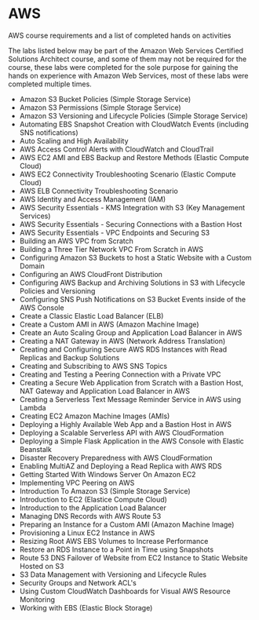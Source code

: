 # AWS
AWS course requirements and a list of completed hands on activities

The labs listed below may be part of the Amazon Web Services Certified Solutions Architect course, and some of them may not be required for the course, these labs were completed for the sole purpose for gaining the hands on experience with Amazon Web Services, most of these labs were completed multiple times.

 - Amazon S3 Bucket Policies (Simple Storage Service)
 - Amazon S3 Permissions (Simple Storage Service)
 - Amazon S3 Versioning and Lifecycle Policies (Simple Storage Service)
 - Automating EBS Snapshot Creation with CloudWatch Events (including SNS notifications) 
 - Auto Scaling and High Availability
 - AWS Access Control Alerts with CloudWatch and CloudTrail
 - AWS EC2 AMI and EBS Backup and Restore Methods (Elastic Compute Cloud)
 - AWS EC2 Connectivity Troubleshooting Scenario (Elastic Compute Cloud)
 - AWS ELB Connectivity Troubleshooting Scenario
 - AWS Identity and Access Management (IAM)
 - AWS Security Essentials - KMS Integration with S3 (Key Management Services)
 - AWS Security Essentials - Securing Connections with a Bastion Host
 - AWS Security Essentials - VPC Endpoints and Securing S3 
 - Building an AWS VPC from Scratch
 - Building a Three Tier Network VPC From Scratch in AWS
 - Configuring Amazon S3 Buckets to host a Static Website with a Custom Domain
 - Configuring an AWS CloudFront Distribution
 - Configuring AWS Backup and Archiving Solutions in S3 with Lifecycle Policies and Versioning
 - Configuring SNS Push Notifications on S3 Bucket Events inside of the AWS Console
 - Create a Classic Elastic Load Balancer (ELB)
 - Create a Custom AMI in AWS (Amazon Machine Image)
 - Create an Auto Scaling Group and Application Load Balancer in AWS
 - Creating a NAT Gateway in AWS (Network Address Translation)
 - Creating and Configuring Secure AWS RDS Instances with Read Replicas and Backup Solutions
 - Creating and Subscribing to AWS SNS Topics
 - Creating and Testing a Peering Connection with a Private VPC
 - Creating a Secure Web Application from Scratch with a Bastion Host, NAT Gateway and Application Load Balancer in AWS
 - Creating a Serverless Text Message Reminder Service in AWS using Lambda
 - Creating EC2 Amazon Machine Images (AMIs)
 - Deploying a Highly Available Web App and a Bastion Host in AWS
 - Deploying a Scalable Serverless API with AWS CloudFormation
 - Deploying a Simple Flask Application in the AWS Console with Elastic Beanstalk
 - Disaster Recovery Preparedness with AWS CloudFormation
 - Enabling MultiAZ and Deploying a Read Replica with AWS RDS
 - Getting Started With Windows Server On Amazon EC2
 - Implementing VPC Peering on AWS
 - Introduction To Amazon S3 (Simple Storage Service)
 - Introduction to EC2 (Elastice Compute Cloud)
 - Introduction to the Application Load Balancer
 - Managing DNS Records with AWS Route 53
 - Preparing an Instance for a Custom AMI (Amazon Machine Image)
 - Provisioning a Linux EC2 Instance in AWS
 - Resizing Root AWS EBS Volumes to Increase Performance
 - Restore an RDS Instance to a Point in Time using Snapshots
 - Route 53 DNS Failover of Website from EC2 Instance to Static Website Hosted on S3
 - S3 Data Management with Versioning and Lifecycle Rules
 - Security Groups and Network ACL's
 - Using Custom CloudWatch Dashboards for Visual AWS Resource Monitoring
 - Working with EBS (Elastic Block Storage)
